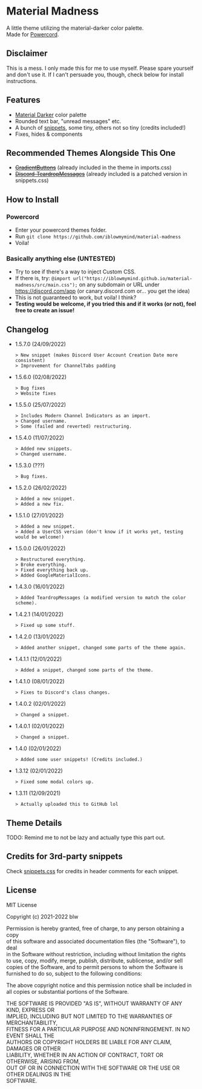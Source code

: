 # Material Madness

A little theme utilizing the material-darker color palette.  
Made for [Powercord](https://powercord.dev).

## Disclaimer

This is a mess. I only made this for me to use myself. Please spare yourself and don't use it. If I can't persuade you, though, check below for install instructions.

## Features

- [Material Darker](https://github.com/material-theme/vsc-material-theme) color palette
- Rounded text bar, "unread messages" etc.
- A bunch of [snippets](https://iblowmymind.github.io/material-madness/src/snippets.css), some tiny, others not so tiny (credits included!)
- Fixes, hides & components

## Recommended Themes Alongside This One

- ~~[GradientButtons](https://github.com/discord-extensions/snippets/tree/main/gradient-buttons)~~ (already included in the theme in imports.css)
- ~~[Discord-TeardropMessages](https://github.com/Freeplayg/Discord-TeardropMessages)~~ (already included is a patched version in snippets.css)

## How to Install

### Powercord

- Enter your powercord themes folder.
- Run `git clone https://github.com/iblowmymind/material-madness`
- Voila!

### Basically anything else (UNTESTED)

- Try to see if there's a way to inject Custom CSS.
- If there is, try: `@import url("https://iblowmymind.github.io/material-madness/src/main.css");` on any subdomain or URL under https://discord.com/app (or canary.discord.com or... you get the idea)
- This is not guaranteed to work, but voila! I think?
- **Testing would be welcome, if you tried this and if it works (or not), feel free to create an issue!**

## Changelog

- 1.5.7.0 (24/09/2022)
  ```text
  > New snippet (makes Discord User Account Creation Date more consistent)
  > Improvement for ChannelTabs padding
  ```

- 1.5.6.0 (02/08/2022)

  ```text
  > Bug fixes
  > Website fixes
  ```

- 1.5.5.0 (25/07/2022)

  ```text
  > Includes Modern Channel Indicators as an import.
  > Changed username.
  > Some (failed and reverted) restructuring.
  ```

- 1.5.4.0 (11/07/2022)

  ```text
  > Added new snippets.
  > Changed username.
  ```

- 1.5.3.0 (???)

  ```text
  > Bug fixes.
  ```

- 1.5.2.0 (26/02/2022)

  ```text
  > Added a new snippet.
  > Added a new fix.
  ```

- 1.5.1.0 (27/01/2022)

  ```text
  > Added a new snippet.
  > Added a UserCSS version (don't know if it works yet, testing would be welcome!)
  ```

- 1.5.0.0 (26/01/2022)

  ```text
  > Restructured everything.
  > Broke everything.
  > Fixed everything back up.
  > Added GoogleMaterialIcons.
  ```

- 1.4.3.0 (16/01/2022)
  
  ```text
  > Added TeardropMessages (a modified version to match the color scheme).
  ```

- 1.4.2.1 (14/01/2022)

  ```text
  > Fixed up some stuff.
  ```

- 1.4.2.0 (13/01/2022)
  
  ```text
  > Added another snippet, changed some parts of the theme again.
  ```

- 1.4.1.1 (12/01/2022)
  
  ```text
  > Added a snippet, changed some parts of the theme.
  ```

- 1.4.1.0 (08/01/2022)
  
  ```text
  > Fixes to Discord's class changes.
  ```

- 1.4.0.2 (02/01/2022)
  
  ```text
  > Changed a snippet.
  ```

- 1.4.0.1 (02/01/2022)
  
  ```text
  > Changed a snippet.
  ```

- 1.4.0 (02/01/2022)
  
  ```text
  > Added some user snippets! (Credits included.)
  ```

- 1.3.12 (02/01/2022)
  
  ```text
  > Fixed some modal colors up.
  ```

- 1.3.11 (12/09/2021)
  
  ```text
  > Actually uploaded this to GitHub lol
  ```

## Theme Details

TODO: Remind me to not be lazy and actually type this part out.

## Credits for 3rd-party snippets

Check [snippets.css](https://iblowmymind.github.io/material-madness/src/snippets.css) for credits in header comments for each snippet.

## License

MIT License  
  
Copyright (c) 2021-2022 blw  
  
Permission is hereby granted, free of charge, to any person obtaining a copy  
of this software and associated documentation files (the "Software"), to deal  
in the Software without restriction, including without limitation the rights  
to use, copy, modify, merge, publish, distribute, sublicense, and/or sell  
copies of the Software, and to permit persons to whom the Software is  
furnished to do so, subject to the following conditions:  
  
The above copyright notice and this permission notice shall be included in all
copies or substantial portions of the Software.  
  
THE SOFTWARE IS PROVIDED "AS IS", WITHOUT WARRANTY OF ANY KIND, EXPRESS OR  
IMPLIED, INCLUDING BUT NOT LIMITED TO THE WARRANTIES OF MERCHANTABILITY,  
FITNESS FOR A PARTICULAR PURPOSE AND NONINFRINGEMENT. IN NO EVENT SHALL THE  
AUTHORS OR COPYRIGHT HOLDERS BE LIABLE FOR ANY CLAIM, DAMAGES OR OTHER  
LIABILITY, WHETHER IN AN ACTION OF CONTRACT, TORT OR OTHERWISE, ARISING FROM,  
OUT OF OR IN CONNECTION WITH THE SOFTWARE OR THE USE OR OTHER DEALINGS IN THE  
SOFTWARE.  